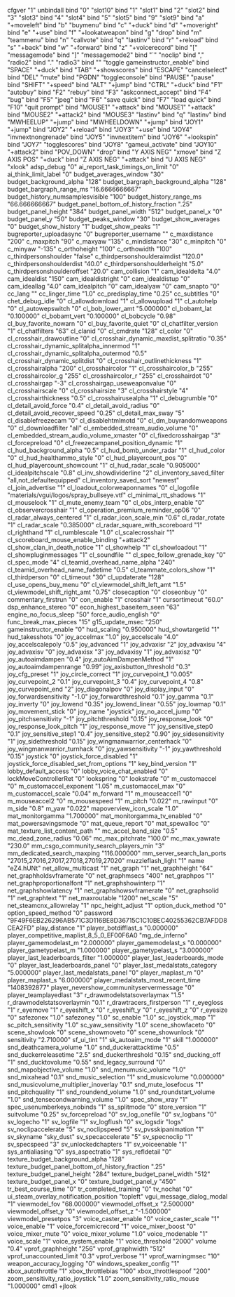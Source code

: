 cfgver "1"
unbindall
bind "0" "slot10"
bind "1" "slot1"
bind "2" "slot2"
bind "3" "slot3"
bind "4" "slot4"
bind "5" "slot5"
bind "9" "slot9"
bind "a" "+moveleft"
bind "b" "buymenu"
bind "c" "+duck"
bind "d" "+moveright"
bind "e" "+use"
bind "f" "+lookatweapon"
bind "g" "drop"
bind "m" "teammenu"
bind "n" "callvote"
bind "q" "lastinv"
bind "r" "+reload"
bind "s" "+back"
bind "w" "+forward"
bind "z" "+voicerecord"
bind "[" "messagemode"
bind "]" "messagemode2"
bind "`" "noclip"
bind "," "radio2"
bind "." "radio3"
bind "\" "toggle gameinstructor_enable"
bind "SPACE" "+duck"
bind "TAB" "+showscores"
bind "ESCAPE" "cancelselect"
bind "DEL" "mute"
bind "PGDN" "toggleconsole"
bind "PAUSE" "pause"
bind "SHIFT" "+speed"
bind "ALT" "+jump"
bind "CTRL" "+duck"
bind "F1" "autobuy"
bind "F2" "rebuy"
bind "F3" "askconnect_accept"
bind "F4" "bug"
bind "F5" "jpeg"
bind "F6" "save quick"
bind "F7" "load quick"
bind "F10" "quit prompt"
bind "MOUSE1" "+attack"
bind "MOUSE1" "+attack"
bind "MOUSE2" "+attack2"
bind "MOUSE3" "lastinv"
bind "q" "lastinv"
bind "MWHEELUP" "+jump"
bind "MWHEELDOWN" "+jump"
bind "JOY1" "+jump"
bind "JOY2" "+reload"
bind "JOY3" "+use"
bind "JOY4" "invnextnongrenade"
bind "JOY5" "invnextitem"
bind "JOY6" "+lookspin"
bind "JOY7" "togglescores"
bind "JOY8" "gameui_activate"
bind "JOY10" "+attack2"
bind "POV_DOWN" "drop"
bind "Y AXIS NEG" "xmove"
bind "Z AXIS POS" "+duck"
bind "Z AXIS NEG" "+attack"
bind "U AXIS NEG" "xlook"
adsp_debug "0"
ai_report_task_timings_on_limit "0"
ai_think_limit_label "0"
budget_averages_window "30"
budget_background_alpha "128"
budget_bargraph_background_alpha "128"
budget_bargraph_range_ms "16.6666666667"
budget_history_numsamplesvisible "100"
budget_history_range_ms "66.666666667"
budget_panel_bottom_of_history_fraction ".25"
budget_panel_height "384"
budget_panel_width "512"
budget_panel_x "0"
budget_panel_y "50"
budget_peaks_window "30"
budget_show_averages "0"
budget_show_history "1"
budget_show_peaks "1"
bugreporter_uploadasync "0"
bugreporter_username ""
c_maxdistance "200"
c_maxpitch "90"
c_maxyaw "135"
c_mindistance "30"
c_minpitch "0"
c_minyaw "-135"
c_orthoheight "100"
c_orthowidth "100"
c_thirdpersonshoulder "false"
c_thirdpersonshoulderaimdist "120.0"
c_thirdpersonshoulderdist "40.0"
c_thirdpersonshoulderheight "5.0"
c_thirdpersonshoulderoffset "20.0"
cam_collision "1"
cam_idealdelta "4.0"
cam_idealdist "150"
cam_idealdistright "0"
cam_idealdistup "0"
cam_ideallag "4.0"
cam_idealpitch "0"
cam_idealyaw "0"
cam_snapto "0"
cc_lang ""
cc_linger_time "1.0"
cc_predisplay_time "0.25"
cc_subtitles "0"
chet_debug_idle "0"
cl_allowdownload "1"
cl_allowupload "1"
cl_autohelp "0"
cl_autowepswitch "0"
cl_bob_lower_amt "5.000000"
cl_bobamt_lat "0.100000"
cl_bobamt_vert "0.100000"
cl_bobcycle "0.98"
cl_buy_favorite_nowarn "0"
cl_buy_favorite_quiet "0"
cl_chatfilter_version "1"
cl_chatfilters "63"
cl_clanid "0"
cl_cmdrate "128"
cl_color "0"
cl_crosshair_drawoutline "0"
cl_crosshair_dynamic_maxdist_splitratio "0.35"
cl_crosshair_dynamic_splitalpha_innermod "1"
cl_crosshair_dynamic_splitalpha_outermod "0.5"
cl_crosshair_dynamic_splitdist "0"
cl_crosshair_outlinethickness "1"
cl_crosshairalpha "200"
cl_crosshaircolor "1"
cl_crosshaircolor_b "255"
cl_crosshaircolor_g "255"
cl_crosshaircolor_r "255"
cl_crosshairdot "0"
cl_crosshairgap "-3"
cl_crosshairgap_useweaponvalue "0"
cl_crosshairscale "0"
cl_crosshairsize "3"
cl_crosshairstyle "4"
cl_crosshairthickness "0.5"
cl_crosshairusealpha "1"
cl_debugrumble "0"
cl_detail_avoid_force "0.4"
cl_detail_avoid_radius "0"
cl_detail_avoid_recover_speed "0.25"
cl_detail_max_sway "5"
cl_disablefreezecam "0"
cl_disablehtmlmotd "0"
cl_dm_buyrandomweapons "0"
cl_downloadfilter "all"
cl_embedded_stream_audio_volume "0"
cl_embedded_stream_audio_volume_xmaster "0"
cl_fixedcrosshairgap "3"
cl_forcepreload "0"
cl_freezecampanel_position_dynamic "1"
cl_hud_background_alpha "0.5"
cl_hud_bomb_under_radar "1"
cl_hud_color "0"
cl_hud_healthammo_style "0"
cl_hud_playercount_pos "0"
cl_hud_playercount_showcount "1"
cl_hud_radar_scale "0.905000"
cl_idealpitchscale "0.8"
cl_inv_showdividerline "2"
cl_inventory_saved_filter "all,not_defaultequipped"
cl_inventory_saved_sort "newest"
cl_join_advertise "1"
cl_loadout_colorweaponnames "0"
cl_logofile "materials/vgui/logos/spray_bullseye.vtf"
cl_minimal_rtt_shadows "1"
cl_mouselook "1"
cl_mute_enemy_team "0"
cl_obs_interp_enable "0"
cl_observercrosshair "1"
cl_operation_premium_reminder_op06 "0"
cl_radar_always_centered "1"
cl_radar_icon_scale_min "0.6"
cl_radar_rotate "1"
cl_radar_scale "0.385000"
cl_radar_square_with_scoreboard "1"
cl_righthand "1"
cl_rumblescale "1.0"
cl_scalecrosshair "1"
cl_scoreboard_mouse_enable_binding "+attack2"
cl_show_clan_in_death_notice "1"
cl_showhelp "1"
cl_showloadout "1"
cl_showpluginmessages "1"
cl_soundfile ""
cl_spec_follow_grenade_key "0"
cl_spec_mode "4"
cl_teamid_overhead_name_alpha "240"
cl_teamid_overhead_name_fadetime "0.5"
cl_teammate_colors_show "1"
cl_thirdperson "0"
cl_timeout "30"
cl_updaterate "128"
cl_use_opens_buy_menu "0"
cl_viewmodel_shift_left_amt "1.5"
cl_viewmodel_shift_right_amt "0.75"
closecaption "0"
closeonbuy "0"
commentary_firstrun "0"
con_enable "1"
crosshair "1"
cursortimeout "60.0"
dsp_enhance_stereo "0"
econ_highest_baseitem_seen "63"
engine_no_focus_sleep "50"
force_audio_english "0"
func_break_max_pieces "15"
g15_update_msec "250"
gameinstructor_enable "0"
hud_scaling "0.950000"
hud_showtargetid "1"
hud_takesshots "0"
joy_accelmax "1.0"
joy_accelscale "4.0"
joy_accelscalepoly "0.5"
joy_advanced "1"
joy_advaxisr "2"
joy_advaxisu "4"
joy_advaxisv "0"
joy_advaxisx "3"
joy_advaxisy "1"
joy_advaxisz "0"
joy_autoaimdampen "0.4"
joy_autoAimDampenMethod "1"
joy_autoaimdampenrange "0.99"
joy_axisbutton_threshold "0.3"
joy_cfg_preset "1"
joy_circle_correct "1"
joy_curvepoint_1 "0.005"
joy_curvepoint_2 "0.1"
joy_curvepoint_3 "0.4"
joy_curvepoint_4 "0.8"
joy_curvepoint_end "2"
joy_diagonalpov "0"
joy_display_input "0"
joy_forwardsensitivity "-1.0"
joy_forwardthreshold "0.1"
joy_gamma "0.1"
joy_inverty "0"
joy_lowend "0.35"
joy_lowend_linear "0.55"
joy_lowmap "0.1"
joy_movement_stick "0"
joy_name "joystick"
joy_no_accel_jump "0"
joy_pitchsensitivity "-1"
joy_pitchthreshold "0.15"
joy_response_look "0"
joy_response_look_pitch "1"
joy_response_move "1"
joy_sensitive_step0 "0.1"
joy_sensitive_step1 "0.4"
joy_sensitive_step2 "0.90"
joy_sidesensitivity "1"
joy_sidethreshold "0.15"
joy_wingmanwarrior_centerhack "0"
joy_wingmanwarrior_turnhack "0"
joy_yawsensitivity "-1"
joy_yawthreshold "0.15"
joystick "0"
joystick_force_disabled "1"
joystick_force_disabled_set_from_options "1"
key_bind_version "1"
lobby_default_access "0"
lobby_voice_chat_enabled "0"
lockMoveControllerRet "0"
lookspring "0"
lookstrafe "0"
m_customaccel "0"
m_customaccel_exponent "1.05"
m_customaccel_max "0"
m_customaccel_scale "0.04"
m_forward "1"
m_mouseaccel1 "0"
m_mouseaccel2 "0"
m_mousespeed "1"
m_pitch "0.022"
m_rawinput "0"
m_side "0.8"
m_yaw "0.022"
mapoverview_icon_scale "1.0"
mat_monitorgamma "1.700000"
mat_monitorgamma_tv_enabled "0"
mat_powersavingsmode "0"
mat_queue_report "0"
mat_spewalloc "0"
mat_texture_list_content_path ""
mc_accel_band_size "0.5"
mc_dead_zone_radius "0.06"
mc_max_pitchrate "100.0"
mc_max_yawrate "230.0"
mm_csgo_community_search_players_min "3"
mm_dedicated_search_maxping "116.000000"
mm_server_search_lan_ports "27015,27016,27017,27018,27019,27020"
muzzleflash_light "1"
name "eZ4.hUNt"
net_allow_multicast "1"
net_graph "1"
net_graphheight "64"
net_graphholdsvframerate "0"
net_graphmsecs "400"
net_graphpos "1"
net_graphproportionalfont "1"
net_graphshowinterp "1"
net_graphshowlatency "1"
net_graphshowsvframerate "0"
net_graphsolid "1"
net_graphtext "1"
net_maxroutable "1200"
net_scale "5"
net_steamcnx_allowrelay "1"
npc_height_adjust "1"
option_duck_method "0"
option_speed_method "0"
password "9F49F6EB226296AB571C3D116BE8D36715C1C10BEC40255362CB7AFDD8CEA2FD"
play_distance "1"
player_botdifflast_s "0.000000"
player_competitive_maplist_8_5_0_EF00F6A0 "mg_de_inferno"
player_gamemodelast_m "2.000000"
player_gamemodelast_s "0.000000"
player_gametypelast_m "1.000000"
player_gametypelast_s "3.000000"
player_last_leaderboards_filter "1.000000"
player_last_leaderboards_mode "0"
player_last_leaderboards_panel "0"
player_last_medalstats_category "5.000000"
player_last_medalstats_panel "0"
player_maplast_m "0"
player_maplast_s "6.000000"
player_medalstats_most_recent_time "1408392877"
player_nevershow_communityservermessage "0"
player_teamplayedlast "3"
r_drawmodelstatsoverlaymax "1.5"
r_drawmodelstatsoverlaymin "0.1"
r_drawtracers_firstperson "1"
r_eyegloss "1"
r_eyemove "1"
r_eyeshift_x "0"
r_eyeshift_y "0"
r_eyeshift_z "0"
r_eyesize "0"
safezonex "1.0"
safezoney "1.0"
sc_enable "1.0"
sc_joystick_map "1"
sc_pitch_sensitivity "1.0"
sc_yaw_sensitivity "1.0"
scene_showfaceto "0"
scene_showlook "0"
scene_showmoveto "0"
scene_showunlock "0"
sensitivity "2.710000"
sf_ui_tint "1"
sk_autoaim_mode "1"
skill "1.000000"
snd_deathcamera_volume "1.0"
snd_duckerattacktime "0.5"
snd_duckerreleasetime "2.5"
snd_duckerthreshold "0.15"
snd_ducking_off "1"
snd_ducktovolume "0.55"
snd_legacy_surround "0"
snd_mapobjective_volume "1.0"
snd_menumusic_volume "1.0"
snd_mixahead "0.1"
snd_music_selection "1"
snd_musicvolume "0.000000"
snd_musicvolume_multiplier_inoverlay "0.1"
snd_mute_losefocus "1"
snd_pitchquality "1"
snd_roundend_volume "1.0"
snd_roundstart_volume "1.0"
snd_tensecondwarning_volume "1.0"
spec_show_xray "1"
spec_usenumberkeys_nobinds "1"
ss_splitmode "0"
store_version "1"
suitvolume "0.25"
sv_forcepreload "0"
sv_log_onefile "0"
sv_logbans "0"
sv_logecho "1"
sv_logfile "1"
sv_logflush "0"
sv_logsdir "logs"
sv_noclipaccelerate "5"
sv_noclipspeed "5"
sv_pvsskipanimation "1"
sv_skyname "sky_dust"
sv_specaccelerate "5"
sv_specnoclip "1"
sv_specspeed "3"
sv_unlockedchapters "1"
sv_voiceenable "1"
sys_antialiasing "0"
sys_aspectratio "1"
sys_refldetail "0"
texture_budget_background_alpha "128"
texture_budget_panel_bottom_of_history_fraction ".25"
texture_budget_panel_height "284"
texture_budget_panel_width "512"
texture_budget_panel_x "0"
texture_budget_panel_y "450"
tr_best_course_time "0"
tr_completed_training "0"
tv_nochat "0"
ui_steam_overlay_notification_position "topleft"
vgui_message_dialog_modal "1"
viewmodel_fov "68.000000"
viewmodel_offset_x "2.500000"
viewmodel_offset_y "0"
viewmodel_offset_z "-1.500000"
viewmodel_presetpos "3"
voice_caster_enable "0"
voice_caster_scale "1"
voice_enable "1"
voice_forcemicrecord "1"
voice_mixer_boost "0"
voice_mixer_mute "0"
voice_mixer_volume "1.0"
voice_modenable "1"
voice_scale "1"
voice_system_enable "1"
voice_threshold "2000"
volume "0.4"
vprof_graphheight "256"
vprof_graphwidth "512"
vprof_unaccounted_limit "0.3"
vprof_verbose "1"
vprof_warningmsec "10"
weapon_accuracy_logging "0"
windows_speaker_config "1"
xbox_autothrottle "1"
xbox_throttlebias "100"
xbox_throttlespoof "200"
zoom_sensitivity_ratio_joystick "1.0"
zoom_sensitivity_ratio_mouse "1.000000"
cmd1 +jlook
